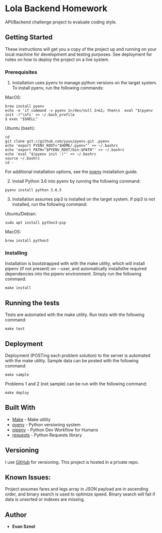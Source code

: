 # Lola Backend Homework
API/Backend challenge project to evaluate coding style. 

## Getting Started

These instructions will get you a copy of the project up and running on your local machine for development and testing purposes. See deployment for notes on how to deploy the project on a live system.

### Prerequisites

1. Installation uses pyenv to manage python versions on the target system. To install pyenv, run the following commands:

MacOS:
```
brew install pyenv
echo -e 'if command -v pyenv 1>/dev/null 2>&1; then\n  eval "$(pyenv init -)"\nfi' >> ~/.bash_profile
$ exec "$SHELL"
```

Ubuntu (bash):
```
cd
git clone git://github.com/yyuu/pyenv.git .pyenv
echo 'export PYENV_ROOT="$HOME/.pyenv"' >> ~/.bashrc
echo 'export PATH="$PYENV_ROOT/bin:$PATH"' >> ~/.bashrc
echo 'eval "$(pyenv init -)"' >> ~/.bashrc
source ~/.bashrc
cd -
```
For additional installation options, see the [pyenv](https://github.com/pyenv/pyenv#installation) installation guide. 


2. Install Python 3.6 into pyenv by running the following command:
```
pyenv install python 3.6.5
```

3. Installation assumes pip3 is installed on the target system. If pip3 is not installed, run the following command:

Ubuntu/Debian:
```
sudo apt install python3-pip
```

MacOS:
```
brew install python3
```

### Installing

Installation is bootstrapped with with the make utility, which will install pipenv (if not present) on --user, and automatically installsthe required dependencies into the pipenv environment. Simply run the following command:
```
make install
```

## Running the tests

Tests are automated with the make utility. Run tests with the following command:
```
make test
```

## Deployment
Deployment (POSTing each problem solution) to the server is automated with the make utility. Sample data can be posted with the following command:
```
make sample
```

Problems 1 and 2 (not sample) can be run with the following command:
```
make deploy
```

## Built With

* [Make](https://www.gnu.org/software/make/) - Make utility
* [pyenv](https://github.com/pyenv/pyenv) - Python versioning system
* [pipenv](https://pipenv.readthedocs.io/en/latest/) - Python Dev Workflow for Humans
* [requests](http://docs.python-requests.org/en/master/user/quickstart/) - Python Requests library


## Versioning

I use [GitHub](http://github.com/iolevi) for versioning. This project is hosted in a private repo.

## Known Issues:
Project assumes fares and legs array in JSON payload are in ascending order, and binary search is used to optimize speed. Binary search will fail if data is unsorted or indexes are missing. 

## Author

* **Evan Sznol**